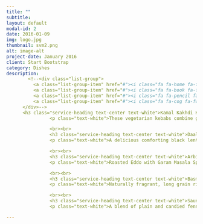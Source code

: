 ```yaml
---
title: ""
subtitle: 
layout: default
modal-id: 2
date: 2016-01-09
img: logo.jpg
thumbnail: svm2.png
alt: image-alt
project-date: January 2016
client: Start Bootstrap
category: Dishes
description: 
        <!--<div class="list-group">
          <a class="list-group-item" href="#"><i class="fa fa-home fa-fw"></i>&nbsp; Dry kala Chana masala</a>
          <a class="list-group-item" href="#"><i class="fa fa-book fa-fw"></i>&nbsp; Library</a>
          <a class="list-group-item" href="#"><i class="fa fa-pencil fa-fw"></i>&nbsp; Applications</a>
          <a class="list-group-item" href="#"><i class="fa fa-cog fa-fw"></i>&nbsp; Settings</a>
      </div>-->     
      <h3 class="service-heading text-center text-white">Kamal Kakhdi Kofta Curry <!--<abbr title="Vegan" class="vegetarianicon">Ⓥ</abbr>--> </h3>
                <p class="text-white">These vegetarian kebabs combine grated lotus root, potatoes, tofu and chickpea flour which are slowly simmered in an fragrant gravy flavored with fresh ginger, paprika, turmeric, cumin and cinnamon.</p>

                <br><br>
                <h3 class="service-heading text-center text-white">Daal Makhani</h3>
                <p class="text-white">A delicious comforting black lentil curry made with aromatic spices and a touch of cream. Can be enjoyed with basmati rice or tandoori naan.</p>

                <br><br>
                <h3 class="service-heading text-center text-white">Arbi ki Sabzi</h3>
                <p class="text-white">Roasted Eddo with Garam Masala Spice rub</p>

                <br><br>
                <h3 class="service-heading text-center text-white">Basmati Rice</h3>
                <p class="text-white">Naturally fragrant, long grain rice, cooked with cinnamon, cloves, cardamom, and peppercorns. To be enjoyed with all above dishes.</p>

                <br><br>
                <h3 class="service-heading text-center text-white">Saunf Mix</h3>
                <p class="text-white">A blend of plain and candied fennel seeds to be enjoyed after full meal for their digestive properties</p>

---
```

